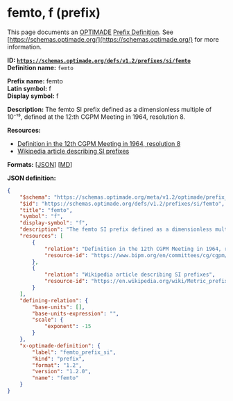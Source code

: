# femto, f (prefix)

This page documents an [OPTIMADE](https://www.optimade.org/) [Prefix Definition](https://schemas.optimade.org/#definitions). See [https://schemas.optimade.org/](https://schemas.optimade.org/) for more information.

**ID: [`https://schemas.optimade.org/defs/v1.2/prefixes/si/femto`](https://schemas.optimade.org/defs/v1.2/prefixes/si/femto.md)**  
**Definition name:** `femto`

**Prefix name:** femto  
**Latin symbol:** f  
**Display symbol:** f  
  
**Description:** The femto SI prefix defined as a dimensionless multiple of 10⁻¹⁵, defined at the 12:th CGPM Meeting in 1964, resolution 8.



**Resources:**

- [Definition in the 12th CGPM Meeting in 1964, resolution 8](https://www.bipm.org/en/committees/cg/cgpm/12-1964/resolution-8)
- [Wikipedia article describing SI prefixes](https://en.wikipedia.org/wiki/Metric_prefix)


**Formats:** [[JSON](femto.json)] [[MD](femto.md)]

**JSON definition:**

``` json
{
    "$schema": "https://schemas.optimade.org/meta/v1.2/optimade/prefix_definition.md",
    "$id": "https://schemas.optimade.org/defs/v1.2/prefixes/si/femto",
    "title": "femto",
    "symbol": "f",
    "display-symbol": "f",
    "description": "The femto SI prefix defined as a dimensionless multiple of 10\u207b\u00b9\u2075, defined at the 12:th CGPM Meeting in 1964, resolution 8.",
    "resources": [
        {
            "relation": "Definition in the 12th CGPM Meeting in 1964, resolution 8",
            "resource-id": "https://www.bipm.org/en/committees/cg/cgpm/12-1964/resolution-8"
        },
        {
            "relation": "Wikipedia article describing SI prefixes",
            "resource-id": "https://en.wikipedia.org/wiki/Metric_prefix"
        }
    ],
    "defining-relation": {
        "base-units": [],
        "base-units-expression": "",
        "scale": {
            "exponent": -15
        }
    },
    "x-optimade-definition": {
        "label": "femto_prefix_si",
        "kind": "prefix",
        "format": "1.2",
        "version": "1.2.0",
        "name": "femto"
    }
}
```